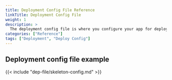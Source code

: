 ```yaml
---
title: Deployment Config File Reference
linkTitle: Deployment Config File
weight: 1
description: >
  The deployment config file is where you configure your app for deployment by Armory CD-as-a-Service. This config file includes application, deploymentConfig, targets, manifests, strategies, analysis, webhooks, and trafficManagement definitions.
categories: ["Reference"]
tags: ["Deployment", "Deploy Config"]
---
```


## Deployment config file example

{{< include "dep-file/skeleton-config.md" >}}









